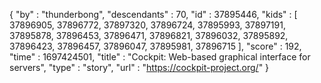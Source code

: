 {
  "by" : "thunderbong",
  "descendants" : 70,
  "id" : 37895446,
  "kids" : [ 37896905, 37896772, 37897320, 37896724, 37895993, 37897191, 37895878, 37896453, 37896471, 37896821, 37896032, 37895892, 37896423, 37896457, 37896047, 37895981, 37896715 ],
  "score" : 192,
  "time" : 1697424501,
  "title" : "Cockpit: Web-based graphical interface for servers",
  "type" : "story",
  "url" : "https://cockpit-project.org/"
}
